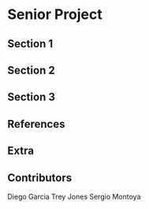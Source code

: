 # Senior Project 

## Section 1

## Section 2

## Section 3

## References

## Extra

## Contributors

Diego Garcia
Trey Jones
Sergio Montoya
